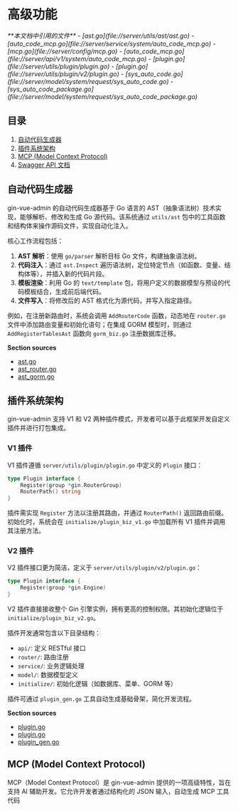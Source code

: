 
# 高级功能

<cite>
**本文档中引用的文件**
- [ast.go](file://server/utils/ast/ast.go)
- [auto_code_mcp.go](file://server/service/system/auto_code_mcp.go)
- [mcp.go](file://server/config/mcp.go)
- [auto_code_mcp.go](file://server/api/v1/system/auto_code_mcp.go)
- [plugin.go](file://server/utils/plugin/plugin.go)
- [plugin.go](file://server/utils/plugin/v2/plugin.go)
- [sys_auto_code.go](file://server/model/system/request/sys_auto_code.go)
- [sys_auto_code_package.go](file://server/model/system/request/sys_auto_code_package.go)
</cite>

## 目录
1. [自动代码生成器](#自动代码生成器)
2. [插件系统架构](#插件系统架构)
3. [MCP (Model Context Protocol)](#mcp-model-context-protocol)
4. [Swagger API 文档](#swagger-api-文档)

## 自动代码生成器

gin-vue-admin 的自动代码生成器基于 Go 语言的 AST（抽象语法树）技术实现，能够解析、修改和生成 Go 源代码。该系统通过 `utils/ast` 包中的工具函数和结构体来操作源码文件，实现自动化注入。

核心工作流程包括：
1. **AST 解析**：使用 `go/parser` 解析目标 Go 文件，构建抽象语法树。
2. **代码注入**：通过 `ast.Inspect` 遍历语法树，定位特定节点（如函数、变量、结构体等），并插入新的代码片段。
3. **模板渲染**：利用 Go 的 `text/template` 包，将用户定义的数据模型与预设的代码模板结合，生成前后端代码。
4. **文件写入**：将修改后的 AST 格式化为源代码，并写入指定路径。

例如，在注册新路由时，系统会调用 `AddRouterCode` 函数，动态地在 `router.go` 文件中添加路由变量和初始化语句；在集成 GORM 模型时，则通过 `AddRegisterTablesAst` 函数向 `gorm_biz.go` 注册数据库迁移。

**Section sources**
- [ast.go](file://server/utils/ast/ast.go#L1-L307)
- [ast_router.go](file://server/utils/ast/ast_router.go#L1-L136)
- [ast_gorm.go](file://server/utils/ast/ast_gorm.go#L1-L167)

## 插件系统架构

gin-vue-admin 支持 V1 和 V2 两种插件模式，开发者可以基于此框架开发自定义插件并进行打包集成。

### V1 插件
V1 插件遵循 `server/utils/plugin/plugin.go` 中定义的 `Plugin` 接口：
```go
type Plugin interface {
	Register(group *gin.RouterGroup)
	RouterPath() string
}
```
插件需实现 `Register` 方法以注册其路由，并通过 `RouterPath()` 返回路由前缀。初始化时，系统会在 `initialize/plugin_biz_v1.go` 中加载所有 V1 插件并调用其注册方法。

### V2 插件
V2 插件接口更为简洁，定义于 `server/utils/plugin/v2/plugin.go`：
```go
type Plugin interface {
	Register(group *gin.Engine)
}
```
V2 插件直接接收整个 Gin 引擎实例，拥有更高的控制权限。其初始化逻辑位于 `initialize/plugin_biz_v2.go`。

插件开发通常包含以下目录结构：
- `api/`: 定义 RESTful 接口
- `router/`: 路由注册
- `service/`: 业务逻辑处理
- `model/`: 数据模型定义
- `initialize/`: 初始化逻辑（如数据库、菜单、GORM 等）

插件可通过 `plugin_gen.go` 工具自动生成基础骨架，简化开发流程。

**Section sources**
- [plugin.go](file://server/utils/plugin/plugin.go#L1-L17)
- [plugin.go](file://server/utils/plugin/v2/plugin.go#L1-L10)
- [plugin_gen.go](file://server/utils/ast/plugin_gen.go#L1-L50)

## MCP (Model Context Protocol)

MCP（Model Context Protocol）是 gin-vue-admin 提供的一项高级特性，旨在支持 AI 辅助开发。它允许开发者通过结构化的 JSON 输入，自动生成 MCP 工具代码